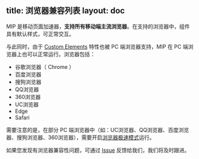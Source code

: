 title: 浏览器兼容列表
layout: doc
---

MIP 是移动页面加速器，<strong title="如：手机百度、Safari、UC浏览器、QQ浏览器、Chrome、百度浏览器、搜狗浏览器等。">支持所有移动端主流浏览器</strong>。在支持的浏览器中，组件具有默认样式，可正常交互。

与此同时，由于 [Custom Elements](https://developer.mozilla.org/zh-CN/docs/Web/Web_Components/Custom_Elements) 特性也被 PC 端浏览器支持，MIP 在 PC 端浏览器上也可以正常运行。浏览器包括：

- 谷歌浏览器（ Chrome ）
- 百度浏览器
- 搜狗浏览器
- QQ浏览器
- 360浏览器
- UC浏览器
- Edge
- Safari

需要注意的是，在部分 PC 端浏览器中（如：UC浏览器、QQ浏览器、百度浏览器、搜狗浏览器、360浏览器），需要开启[浏览器极速模式](https://www.baidu.com/s?word=%E6%B5%8F%E8%A7%88%E5%99%A8%20%E6%9E%81%E9%80%9F%E6%A8%A1%E5%BC%8F)运行。

如果您发现有浏览器兼容性问题，可通过 [Issue](https://github.com/mipengine/mip/issues/new?title=%E6%B5%8F%E8%A7%88%E5%99%A8%E5%85%BC%E5%AE%B9%E6%80%A7%E5%8F%8D%E9%A6%88) 反馈给我们，我们将及时跟进。
